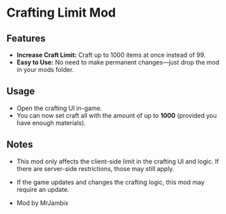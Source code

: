 # Crafting Limit Mod
## Features

- **Increase Craft Limit:** Craft up to 1000 items at once instead of 99.
- **Easy to Use:** No need to make permanent changes—just drop the mod in your mods folder.

## Usage

- Open the crafting UI in-game.
- You can now set craft all with the amount of up to **1000** (provided you have enough materials).

## Notes

- This mod only affects the client-side limit in the crafting UI and logic. If there are server-side restrictions, those may still apply.
- If the game updates and changes the crafting logic, this mod may require an update.


- Mod by MrJambix


